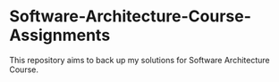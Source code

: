 # Software-Architecture-Course-Assignments
This repository aims to back up my solutions for Software Architecture Course.
